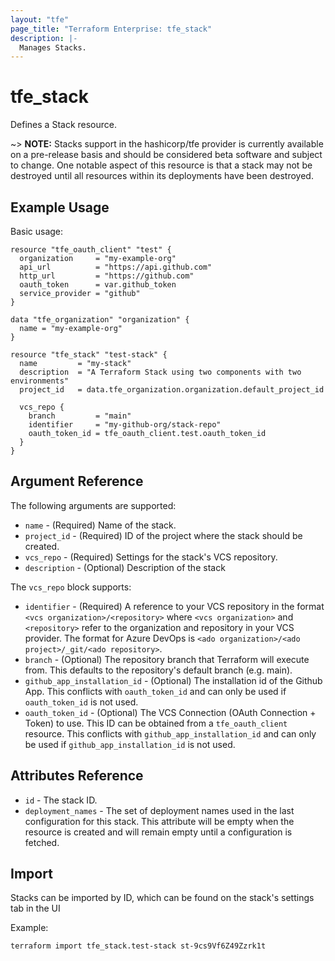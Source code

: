 ```yaml
---
layout: "tfe"
page_title: "Terraform Enterprise: tfe_stack"
description: |-
  Manages Stacks.
---
```


# tfe_stack

Defines a Stack resource.

~> **NOTE:** Stacks support in the hashicorp/tfe provider is currently available on a pre-release basis and should be considered beta software and subject to change. One notable aspect of this resource is that a stack may not be destroyed until all resources within its deployments have been destroyed.

## Example Usage

Basic usage:

```hcl
resource "tfe_oauth_client" "test" {
  organization     = "my-example-org"
  api_url          = "https://api.github.com"
  http_url         = "https://github.com"
  oauth_token      = var.github_token
  service_provider = "github"
}

data "tfe_organization" "organization" {
  name = "my-example-org"
}

resource "tfe_stack" "test-stack" {
  name         = "my-stack"
  description  = "A Terraform Stack using two components with two environments"
  project_id   = data.tfe_organization.organization.default_project_id

  vcs_repo {
    branch         = "main"
    identifier     = "my-github-org/stack-repo"
    oauth_token_id = tfe_oauth_client.test.oauth_token_id
  }
}
```

## Argument Reference

The following arguments are supported:

* `name` - (Required) Name of the stack.
* `project_id` - (Required) ID of the project where the stack should be created.
* `vcs_repo` - (Required) Settings for the stack's VCS repository.
* `description` - (Optional) Description of the stack
<!--
NOTE: This is a proposed schema for allowing force-delete actions on a stack. Force delete is not implemented yet so I've commented it out for now.

* `force_delete` - (Optional) If this argument is true, the stack will be deleted during destroy plans even if it contains deployments that have managed resources. You may need to apply this change to the stack before running terraform destroy. Without this argument, all resources managed by stacks deployments need to be destroyed before the stack may be destroyed.-->

The `vcs_repo` block supports:

* `identifier` - (Required) A reference to your VCS repository in the format `<vcs organization>/<repository>` where `<vcs organization>` and `<repository>` refer to the organization and repository in your VCS provider. The format for Azure DevOps is `<ado organization>/<ado project>/_git/<ado repository>`.
* `branch` - (Optional) The repository branch that Terraform will execute from. This defaults to the repository's default branch (e.g. main).
* `github_app_installation_id` - (Optional) The installation id of the Github App. This conflicts with `oauth_token_id` and can only be used if `oauth_token_id` is not used.
* `oauth_token_id` - (Optional) The VCS Connection (OAuth Connection + Token) to use. This ID can be obtained from a `tfe_oauth_client` resource. This conflicts with `github_app_installation_id` and can only be used if `github_app_installation_id` is not used.

## Attributes Reference

* `id` - The stack ID.
* `deployment_names` - The set of deployment names used in the last configuration for this stack. This attribute will be empty when the resource is created and will remain empty until a configuration is fetched.

## Import

Stacks can be imported by ID, which can be found on the stack's settings tab in the UI

Example:

```shell
terraform import tfe_stack.test-stack st-9cs9Vf6Z49Zzrk1t
```
